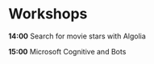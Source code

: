 #  Workshops

**14:00**  Search for movie stars with Algolia

**15:00**  Microsoft Cognitive and Bots
